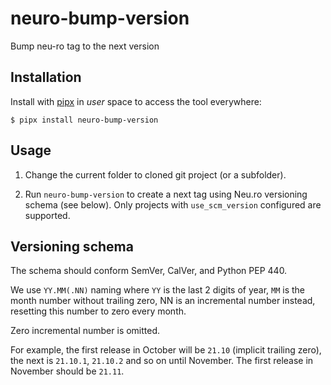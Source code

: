 # neuro-bump-version
Bump neu-ro tag to the next version


## Installation

Install with [pipx](https://pypa.github.io/pipx/) in *user* space to access the tool
everywhere:

```
$ pipx install neuro-bump-version
```

## Usage

1. Change the current folder to cloned git project (or a subfolder).

2. Run `neuro-bump-version` to create a next tag using Neu.ro versioning schema (see below).
   Only projects with `use_scm_version` configured are supported.


## Versioning schema

The schema should conform SemVer, CalVer, and Python PEP 440.

We use `YY.MM(.NN)` naming where `YY` is the last 2 digits of year, `MM` is the month
number without trailing zero, NN is an incremental number instead, resetting this number
to zero every month.

Zero incremental number is omitted.

For example, the first release in October will be `21.10` (implicit trailing zero),
the next is `21.10.1`, `21.10.2` and so on until November.
The first release in November should be `21.11`.
